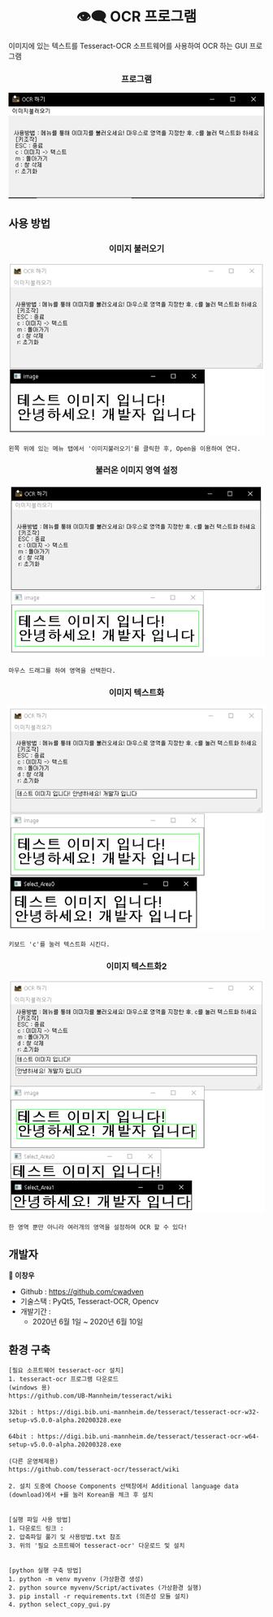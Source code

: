 <h1 align="center">👁‍🗨 OCR 프로그램</h1>

이미지에 있는 텍스트를 Tesseract-OCR 소프트웨어를 사용하여 OCR 하는 GUI 프로그램

<h3 align="center">프로그램</h3>
<p align="center">
<img alt="ocr" src="https://github.com/cwadven/opencv_tesseract_OCR/blob/master/assets/seq1.PNG"/>
</p>

## 사용 방법

<h3 align="center">이미지 불러오기</h3>
<p align="center">
<img alt="ocr" src="https://github.com/cwadven/opencv_tesseract_OCR/blob/master/assets/seq2.PNG"/>
</p>

~~~
왼쪽 위에 있는 메뉴 탭에서 '이미지불러오기'를 클릭한 후, Open을 이용하여 연다.
~~~

<h3 align="center">불러온 이미지 영역 설정</h3>
<p align="center">
<img alt="ocr" src="https://github.com/cwadven/opencv_tesseract_OCR/blob/master/assets/seq3.PNG"/>
</p>

~~~
마우스 드래그를 하여 영역을 선택한다.
~~~

<h3 align="center">이미지 텍스트화</h3>
<p align="center">
<img alt="ocr" src="https://github.com/cwadven/opencv_tesseract_OCR/blob/master/assets/seq4.PNG"/>
</p>

~~~
키보드 'c'를 눌러 텍스트화 시킨다.
~~~

<h3 align="center">이미지 텍스트화2</h3>
<p align="center">
<img alt="ocr" src="https://github.com/cwadven/opencv_tesseract_OCR/blob/master/assets/seq5.PNG"/>
</p>

~~~
한 영역 뿐만 아니라 여러개의 영역을 설정하여 OCR 할 수 있다!
~~~

## 개발자

**👤 이창우**

- Github : https://github.com/cwadven
- 기술스택 : PyQt5, Tesseract-OCR, Opencv
- 개발기간 : <br>
    - 2020년 6월 1일 ~ 2020년 6월 10일

## 환경 구축

~~~
[필요 소프트웨어 tesseract-ocr 설치]
1. tesseract-ocr 프로그램 다운로드
(windows 용)
https://github.com/UB-Mannheim/tesseract/wiki

32bit : https://digi.bib.uni-mannheim.de/tesseract/tesseract-ocr-w32-setup-v5.0.0-alpha.20200328.exe

64bit : https://digi.bib.uni-mannheim.de/tesseract/tesseract-ocr-w64-setup-v5.0.0-alpha.20200328.exe

(다른 운영체제용)
https://github.com/tesseract-ocr/tesseract/wiki

2. 설치 도중에 Choose Components 선택창에서 Additional language data (download)에서 +를 눌러 Korean을 체크 후 설치


[실행 파일 사용 방법]
1. 다운로드 링크 : 
2. 압축파일 풀기 및 사용방법.txt 참조
3. 위의 '필요 소프트웨어 tesseract-ocr' 다운로드 및 설치


[python 실행 구축 방법]
1. python -m venv myvenv (가상환경 생성)
2. python source myvenv/Script/activates (가상환경 실행)
3. pip install -r requirements.txt (의존성 모듈 설치)
4. python select_copy_gui.py
~~~